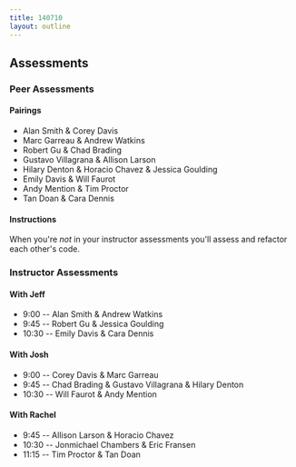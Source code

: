 ```yaml
---
title: 140710
layout: outline
---
```


## Assessments

### Peer Assessments

#### Pairings

* Alan Smith & Corey Davis
* Marc Garreau & Andrew Watkins
* Robert Gu & Chad Brading
* Gustavo Villagrana & Allison Larson
* Hilary Denton & Horacio Chavez & Jessica Goulding
* Emily Davis & Will Faurot
* Andy Mention & Tim Proctor
* Tan Doan & Cara Dennis

#### Instructions

When you're *not* in your instructor assessments you'll assess and refactor each
other's code.

### Instructor Assessments

#### With Jeff

* 9:00 -- Alan Smith & Andrew Watkins
* 9:45 -- Robert Gu & Jessica Goulding
* 10:30 -- Emily Davis & Cara Dennis

#### With Josh

* 9:00 -- Corey Davis & Marc Garreau
* 9:45 -- Chad Brading & Gustavo Villagrana & Hilary Denton
* 10:30 -- Will Faurot & Andy Mention

#### With Rachel

* 9:45 -- Allison Larson & Horacio Chavez
* 10:30 -- Jonmichael Chambers & Eric Fransen
* 11:15 -- Tim Proctor & Tan Doan

